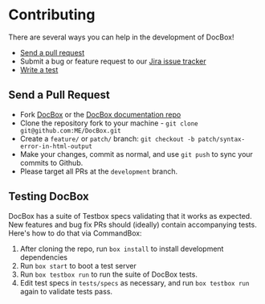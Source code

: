 # Contributing

There are several ways you can help in the development of DocBox!

* [Send a pull request]()
* Submit a bug or feature request to our [Jira issue tracker](https://ortussolutions.atlassian.net/projects/DOCBOX)
* [Write a test]()

## Send a Pull Request

* Fork [DocBox](https://github.com/Ortus-Solutions/DocBox) or the [DocBox documentation repo](https://github.com/ortus-docs/docbox-docs)
* Clone the repository fork to your machine - `git clone git@github.com:ME/DocBox.git`
* Create a `feature/` or `patch/` branch: `git checkout -b patch/syntax-error-in-html-output`
* Make your changes, commit as normal, and use `git push` to sync your commits to Github.
* Please target all PRs at the `development` branch.

## Testing DocBox

DocBox has a suite of Testbox specs validating that it works as expected. New features and bug fix PRs should \(ideally\) contain accompanying tests. Here's how to do that via CommandBox:

1. After cloning the repo, run `box install` to install development dependencies
2. Run `box start` to boot a test server
3. Run `box testbox run` to run the suite of DocBox tests.
4. Edit test specs in `tests/specs` as necessary, and run `box testbox run` again to validate tests pass.


